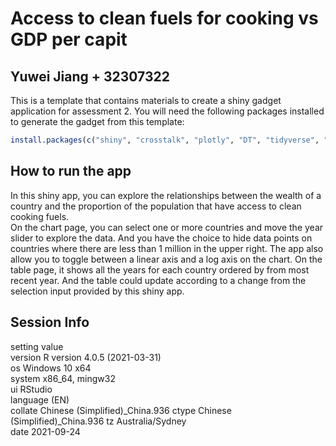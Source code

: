 
<!-- README.md is generated from README.Rmd. Please edit that file -->

# Access to clean fuels for cooking vs GDP per capit

## Yuwei Jiang + 32307322

This is a template that contains materials to create a shiny gadget
application for assessment 2. You will need the following packages
installed to generate the gadget from this template:

``` r
install.packages(c("shiny", "crosstalk", "plotly", "DT", "tidyverse", "here", "ggplot2", "dplyr"))
```

## How to run the app

In this shiny app, you can explore the relationships between the wealth
of a country and the proportion of the population that have access to
clean cooking fuels.  
On the chart page, you can select one or more countries and move the
year slider to explore the data. And you have the choice to hide data
points on countries where there are less than 1 million in the upper
right. The app also allow you to toggle between a linear axis and a log
axis on the chart. On the table page, it shows all the years for each
country ordered by from most recent year. And the table could update
according to a change from the selection input provided by this shiny
app.

## Session Info

setting value  
version R version 4.0.5 (2021-03-31)  
os Windows 10 x64  
system x86\_64, mingw32  
ui RStudio  
language (EN)  
collate Chinese (Simplified)\_China.936 ctype Chinese
(Simplified)\_China.936 tz Australia/Sydney  
date 2021-09-24
